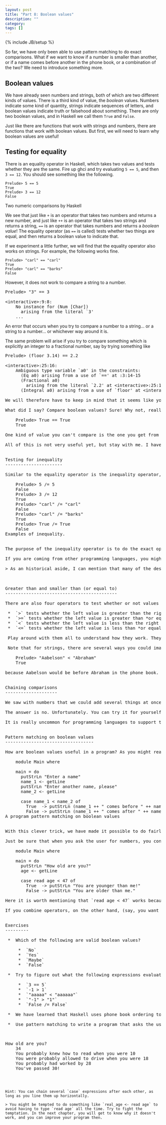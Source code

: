 ```yaml
---
layout: post
title: "Part 8: Boolean values"
description: ""
category:
tags: []
---
```

{% include JB/setup %}


So far, we have only been able to use pattern matching to do exact comparisons. What if we want to know if a number is smaller than another, or if a name comes before another in the phone book, or a combination of the two? We need to introduce something more.


Boolean values
-------------
We have already seen numbers and strings, both of which are two different kinds of values. There is a third kind of value, the *boolean* values. Numbers indicate some kind of quantity, strings indicate sequences of letters, and boolean values indicate truth or falsehood about something. There are only two boolean values, and in Haskell we call them `True` and `False`.

Just like there are functions that work with strings and numbers, there are functions that work with boolean values. But first, we will need to learn why boolean values are useful!


Testing for equality
--------------------

There is an equality operator in Haskell, which takes two values and tests whether they are the same. Fire up <abbr>ghc</abbr>i and try evaluating `5 == 5`, and then `3 == 12`. You should see something like the following.

    Prelude> 5 == 5
    True
    Prelude> 3 == 12
    False
<div class="label">Two numeric comparisons by Haskell</div>

We see that just like `+` is an operator that takes two numbers and returns a new number, and just like `++` is an operator that takes two strings and returns a string, `==` is an operator that takes numbers and returns a *boolean value*! The equality operator (as `==` is called) tests whether two things are equal, and then returns a boolean value to indicate that.

If we experiment a little further, we will find that the equality operator also works on strings. For example, the following works fine.

    Prelude> "carl" == "carl"
    True
    Prelude> "carl" == "barks"
    False

However, it does not work to compare a string to a number.

<pre>Prelude&gt; "3" == 3

&lt;interactive&gt;:9:8:
    No instance for (Num [Char])
      arising from the literal `3'
    ...</pre>
<div class="label">An error that occurs when you try to compare a number to a string... or a string to a number... or whichever way around it is.</div>

The same problem will arise if you try to compare something which is explicitly an integer to a fractional number, say by trying something like

<pre>Prelude&gt; (floor 3.14) == 2.2

&lt;interactive&gt;:25:16:
    Ambiguous type variable `a0' in the constraints:
      (Eq a0) arising from a use of `==' at <interactive>:3:14-15
      (Fractional a0)
        arising from the literal `2.2' at &lt;interactive&gt;:25:16-18
      (Integral a0) arising from a use of `floor' at &lt;interactive&gt;:25:2-6

We will therefore have to keep in mind that it seems like you can compare any values, but they have to be the same kind of values. Only compare numbers with numbers; only compare strings with strings; only compare boolean values wit...

What did I say? Compare boolean values? Sure! Why not, really? Saying that you can compare "any values" is a bit of a stretch, but you sure can compare boolean values!

    Prelude> True == True
    True

One kind of value you can't compare is the one you get from I/O computations. You can't do very much with that value, and definitely not compare it to anything. If you still are curious, you could try to compute something like `putStr "hai" == putStr "hai"`. You will get an error.

All of this is not very useful yet, but stay with me. I have a few other kinds of comparisons to introduce first.


Testing for inequality
----------------------

Similar to the equality operator is the inequality operator, or `/=` as we write it in Haskell.

    Prelude> 5 /= 5
    False
    Prelude> 3 /= 12
    True
    Prelude> "carl" /= "carl"
    False
    Prelude> "carl" /= "barks"
    True
    Prelude> True /= True
    False
<div class="label">Examples of inequality.</div>

The purpose of the inequality operator is to do the exact opposite thing of the equality operator. If you compare (hehe) the previous section to this one, it will be clear as day.

If you are coming from other programming languages, you might find the `/=` symbol chosen for Haskell a bit odd. The reason for choosing this symbol, of course, is that it resembles the mathematical symbol &#8800; that is used for the same purpose.

> As an historical aside, I can mention that many of the design decisions about Haskell are rooted in mathematics. This is because many problems of programming have already been solved in mathematics for a few decades at least, and while mainstream languages are slow to realise this, Haskell developers are not. Do not let this put you off; despite what ignorant people say, Haskell is a highly practical language, and you don't need to know a single bit about the mathematical influences to be a proficient Haskell programmer.



Greater than and smaller than (or equal to)
-------------------------------------------

There are also four operators to test whether or not values are greater or less than others. They are summarised as follows.

 *  `>` tests whether the left value is greater than the right one (the crocodile opens his mouth to devour the big value)
 *  `>=` tests whether the left value is greater than *or equal to* the right one (the crocodile opens his mouth to devour the big value)
 *  `<` tests whether the left value is less than the right one (the crocodile opens his mouth to devour the big value)
 *  `<=` tests whether the left value is less than *or equal to* the right one (the crocodile has turned into an arrow from eating so many values. I believe my rule for memorisation has broken down.)

 Play around with them all to understand how they work. They can be used to compare numbers to each other, strings to each other, and oddly enough, boolean values to each other. I'm not sure what good the last one is, but it's there.

 Note that for strings, there are several ways you could imagine the comparison being done. One option would be to compare the lengths of the strings, and see which is the shorter one. That's not how Haskell does it, though. Haskell compares them according to their *lexicographic order*, which is just a fancy word for "phone book ordering." For example,

    Prelude> "Aabelson" < "Abraham"
    True

because Aabelson would be before Abraham in the phone book.


Chaining comparisons
--------------------

We saw with numbers that we could add several things at once by doing `1 + 2 + 3 + 4`. Is it possible to do this with comparisons? Another way to ask the question would be: In mathematics, it is common to state relations between numbers on the form of `4 < 9 < 16`, which is supposed to be read as "four is less than nine, which in turn is less than sixteen." Is this possible in Haskell?

The answer is no. Unfortunately. You can try it for yourself, but you'll be out of luck. It would be really neat, but it would violate a few principles of keeping things simple.

It is really uncommon for programming languages to support that way of chaining comparisons, for the same reasons as Haskell doesn't. In a later chapter, however, we will learn how Haskell (and indeed most programming languages) solves the problem!


Pattern matching on boolean values
----------------------------------

How are boolean values useful in a program? As you might realise, we can pattern match on them, just like we could on numbers and strings. We can imagine the following program, which asks the user for two names and then compares them.

    module Main where

    main = do
      putStrLn "Enter a name"
      name_1 <- getLine
      putStrLn "Enter another name, please"
      name_2 <- getLine

      case name_1 < name_2 of
        True  -> putStrLn (name_1 ++ " comes before " ++ name_2 ++ " in the phone book!")
        False -> putStrLn (name_1 ++ " comes after " ++ name_2 ++ " in the phone book!")
<div class="label">A program pattern matching on boolean values</div>

With this clever trick, we have made it possible to do fairly advanced decision making by our program. We evolved from a very simple kind of decision making that pattern matching allows, and went right into the heavy-duty territory of being able to make decisions based on almost any requirement.

Just be sure that when you ask the user for numbers, you convert strings to numbers with `read` first. For example, you might want to make the following program.

    module Main where

    main = do
      putStrLn "How old are you?"
      age <- getLine

      case read age < 47 of
        True  -> putStrLn "You are younger than me!"
        False -> putStrLn "You are older than me."

Here it is worth mentioning that `read age < 47` works because `read age` automatically gets computed first. Generally, functions get computed before operators.

If you combine operators, on the other hand, (say, you want to do `4 + 3 < 6`) there is no easy way of telling whether or not you need parentheses, other than just trying both variants to see which produces correct results. Generally, things behave like you would expect them to (in our example, addition is performed before the lesser than test), but do not take that for granted. One of the legitimate complaints about Haskell is precisely this -- you have no real way of learning what gets computed first when you combine operators. (The only way is to ask someone who knows, try all variants for yourself or check the source code for the operator.)


Exercises
---------

 *  Which of the following are valid boolean values?

     *  `No`
     *  `Yes`
     *  `Maybe`
     *  `False`

 *  Try to figure out what the following expressions evaluate to (what boolean value they compute.)

     *  `3 == 5`
     *  `-1 > 1`
     *  `"aaaaa" < "aaaaaa"`
     *  `"-1" > "1"`
     *  `False /= False`

 *  We have learned that Haskell uses phone book ordering to compare strings. Use the comparison operators to try to figure out what ordering Haskell follows to compare boolean values!

 *  Use pattern matching to write a program that asks the user for their age, and output remarks for some kind of age milestones. The interaction with the user might look like

    <pre>How old are you?
    34
    You probably knew how to read when you were 10
    You were probably allowed to drive when you were 18
    You probably had worked by 28
    You've passed 30!</pre>

    Hint: You can chain several `case` expressions after each other, as long as you line them up horizontally.

    > You might be tempted to do something like `real_age <- read age` to avoid having to type `read age` all the time. Try to fight the temptation. In the next chapter, you will get to know why it doesn't work, and you can improve your program then.
